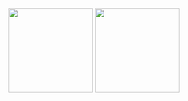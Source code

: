 <div align="center">
  <img height="170px" src="https://github-readme-stats.vercel.app/api?username=Qy486&show_icons=true&theme=onedark&hide_border=true&locale=cn"/>
  <img height="170px" src="https://github-readme-stats.vercel.app/api/top-langs/?username=Qy486&layout=compact&theme=onedark&hide_border=true"/>
</div>



